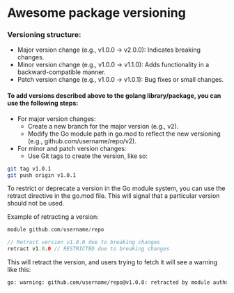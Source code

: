 # Awesome package versioning

### Versioning structure:
- Major version change (e.g., v1.0.0 → v2.0.0): Indicates breaking changes.
- Minor version change (e.g., v1.0.0 → v1.1.0): Adds functionality in a backward-compatible manner.
- Patch version change (e.g., v1.0.0 → v1.0.1): Bug fixes or small changes.

#### To add versions described above to the golang library/package, you can use the following steps:
- For major version changes:
  - Create a new branch for the major version (e.g., v2).
  - Modify the Go module path in go.mod to reflect the new versioning (e.g., github.com/username/repo/v2).
- For minor and patch version changes:
  - Use Git tags to create the version, like so:
```bash
git tag v1.0.1
git push origin v1.0.1
```

To restrict or deprecate a version in the Go module system, you can use the retract directive in the go.mod file.
This will signal that a particular version should not be used.

Example of retracting a version:
```go
module github.com/username/repo

// Retract version v1.0.0 due to breaking changes
retract v1.0.0 // RESTRICTED due to breaking changes
```

This will retract the version, and users trying to fetch it will see a warning like this:
```bash
go: warning: github.com/username/repo@v1.0.0: retracted by module author: RESTRICTED due to breaking changes
````
